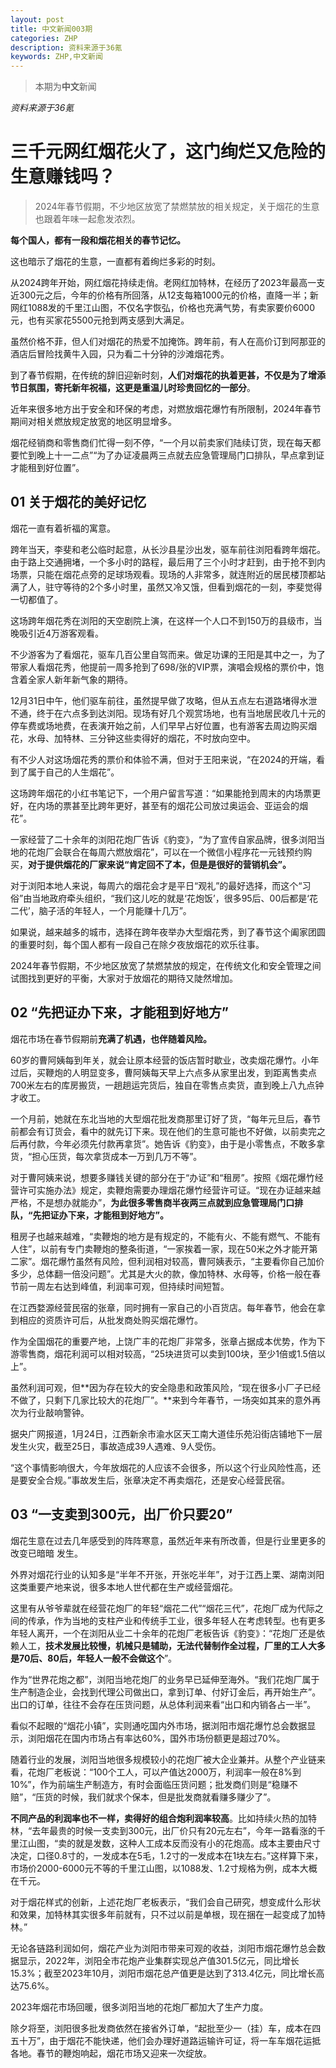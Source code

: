 ```yaml
---
layout: post
title: 中文新闻003期
categories: ZHP
description: 资料来源于36氪
keywords: ZHP,中文新闻
---
```


> 本期为**中文**新闻

*资料来源于36氪*

# 三千元网红烟花火了，这门绚烂又危险的生意赚钱吗？

> 2024年春节假期，不少地区放宽了禁燃禁放的相关规定，关于烟花的生意也跟着年味一起愈发浓烈。

**每个国人，都有一段和烟花相关的春节记忆。**

这也暗示了烟花的生意，一直都有着绚烂多彩的时刻。

从2024跨年开始，网红烟花持续走俏。老网红加特林，在经历了2023年最高一支近300元之后，今年的价格有所回落，从12支每箱1000元的价格，直降一半；新网红1088发的千里江山图，不仅名字恢弘，价格也充满气势，有卖家要价6000元，也有买家花5500元抢到两支感到大满足。

虽然价格不菲，但人们对烟花的热爱不加掩饰。跨年前，有人在高价订到阿那亚的酒店后冒险找黄牛入园，只为看二十分钟的沙滩烟花秀。

到了春节假期，在传统的辞旧迎新时刻，**人们对烟花的执着更甚，不仅是为了增添节日氛围，寄托新年祝福，这更是重温儿时珍贵回忆的一部分**。

近年来很多地方出于安全和环保的考虑，对燃放烟花爆竹有所限制，2024年春节期间对相关燃放规定放宽的地区明显增多。

烟花经销商和零售商们忙得一刻不停，“一个月以前卖家们陆续订货，现在每天都要忙到晚上十一二点”“为了办证凌晨两三点就去应急管理局门口排队，早点拿到证才能租到好位置”。

## 01 关于烟花的美好记忆‍

烟花一直有着祈福的寓意。

跨年当天，李斐和老公临时起意，从长沙县星沙出发，驱车前往浏阳看跨年烟花。由于路上交通拥堵，一个多小时的路程，最后用了三个小时才赶到，由于抢不到内场票，只能在烟花点旁的足球场观看。现场的人非常多，就连附近的居民楼顶都站满了人，驻守等待的2个多小时里，虽然又冷又饿，但看到烟花的一刻，李斐觉得一切都值了。

这场跨年烟花秀在浏阳的天空剧院上演，在这样一个人口不到150万的县级市，当晚吸引近4万游客观看。

不少游客为了看烟花，驱车几百公里自驾而来。做足功课的王阳是其中之一，为了带家人看烟花秀，他提前一周多抢到了698/张的VIP票，演唱会规格的票价中，饱含着全家人新年新气象的期待。

12月31日中午，他们驱车前往，虽然提早做了攻略，但从五点左右道路堵得水泄不通，终于在六点多到达浏阳。现场有好几个观赏场地，也有当地居民收几十元的停车费或场地费，在表演开始之前，人们早早占好位置，也有游客去周边购买烟花，水母、加特林、三分钟这些卖得好的烟花，不时放向空中。

有不少人对这场烟花秀的票价和体验不满，但对于王阳来说，“在2024的开端，看到了属于自己的人生烟花”。

这场跨年烟花的小红书笔记下，一个用户留言写道：“如果能抢到周末的内场票更好，在内场的票甚至比跨年更好，甚至有的烟花公司放过奥运会、亚运会的烟花”。

一家经营了二十余年的浏阳花炮厂告诉《豹变》，“为了宣传自家品牌，很多浏阳当地的花炮厂会联合在每周六燃放烟花”，可以在一个微信小程序花一元钱预约购买，**对于提供烟花的厂家来说“肯定回不了本，但是是很好的营销机会”。**

对于浏阳本地人来说，每周六的烟花会才是平日“观礼”的最好选择，而这个“习俗”由当地政府牵头组织，“我们这儿吃的就是‘花炮饭’，很多95后、00后都是‘花二代’，脑子活的年轻人，一个月能赚十几万”。

如果说，越来越多的城市，选择在跨年夜举办大型烟花秀，到了春节这个阖家团圆的重要时刻，每个国人都有一段自己在除夕夜放烟花的欢乐往事。

2024年春节假期，不少地区放宽了禁燃禁放的规定，在传统文化和安全管理之间试图找到更好的平衡，大家对于放烟花的期待又陡然增加。

## 02 “先把证办下来，才能租到好地方”

烟花市场在春节假期前**充满了机遇，也伴随着风险。**

60岁的曹阿姨每到年关，就会让原本经营的饭店暂时歇业，改卖烟花爆竹。小年过后，买鞭炮的人明显变多，曹阿姨每天早上六点多从家里出发，到距离售卖点700米左右的库房搬货，一趟趟运完货后，独自在零售点卖货，直到晚上八九点钟才收工。

一个月前，她就在东北当地的大型烟花批发商那里订好了货，“每年元旦后，春节前都会有订货会，看中的就先订下来。现在他们的生意可能也不好做，以前卖完之后再付款，今年必须先付款再拿货”。她告诉《豹变》，由于是小零售点，不敢多拿货，“担心压货，每次拿货成本一万到几万不等”。

对于曹阿姨来说，想要多赚钱关键的部分在于“办证”和“租房”。按照《烟花爆竹经营许可实施办法》规定，卖鞭炮需要办理烟花爆竹经营许可证。“现在办证越来越严格，不是想办就能办”，**为此很多零售商半夜两三点就到应急管理局门口排队，“先把证办下来，才能租到好地方”。**

租房子也越来越难，“卖鞭炮的地方是有规定的，不能有火、不能有燃气、不能有人住”，以前有专门卖鞭炮的整条街道，“一家挨着一家，现在50米之外才能开第二家”。烟花爆竹虽然有风险，但利润相对较高，曹阿姨表示，“主要看你自己加价多少，总体翻一倍没问题”。尤其是大火的款，像加特林、水母等，价格一般在春节前一周左右达到峰值，利润率可观，但持续时间短暂。

在江西婺源经营民宿的张章，同时拥有一家自己的小百货店。每年春节，他会在拿到相应的资质许可后，从批发商处购买烟花爆竹。

作为全国烟花的重要产地，上饶广丰的花炮厂非常多，张章占据成本优势，作为下游零售商，烟花利润可以相对较高，“25块进货可以卖到100块，至少1倍或1.5倍以上”。

虽然利润可观，但**因为存在较大的安全隐患和政策风险，“现在很多小厂子已经不做了，只剩下几家比较大的花炮厂”。**来到今年春节，一场突如其来的意外再次为行业敲响警钟。

据央广网报道，1月24日，江西新余市渝水区天工南大道佳乐苑沿街店铺地下一层发生火灾，截至25日，事故造成39人遇难、9人受伤。

“这个事情影响很大，今年放烟花的人应该不会很多，所以这个行业风险性高，还是要安全合规。”事故发生后，张章决定不再卖烟花，还是安心经营民宿。

## 03 “一支卖到300元，出厂价只要20”

烟花生意在过去几年感受到的阵阵寒意，虽然近年来有所改善，但是行业里更多的改变已暗暗 发生。

外界对烟花行业的认知多是“半年不开张，开张吃半年”，对于江西上栗、湖南浏阳这类重要产地来说，很多本地人世代都在生产或经营烟花。

这里有从爷爷辈就在经营花炮厂的年轻“烟花二代”“烟花三代”，花炮厂成为代际之间的传承，作为当地的支柱产业和传统手工业，很多年轻人在考虑转型。也有更多年轻人离开，一个在浏阳从业二十余年的花炮厂老板告诉《豹变》：“花炮厂还是依赖人工，**技术发展比较慢，机械只是辅助，无法代替制作全过程，厂里的工人大多是70后、80后，年轻人一般不会做这个**”。

作为“世界花炮之都”，浏阳当地花炮厂的业务早已延伸至海外。“我们花炮厂属于生产制造企业，会找到代理公司做出口，拿到订单、付好订金后，再开始生产”。出口的订单，往往不会存在压货问题，从总体利润来看“出口和内销各占一半”。

看似不起眼的“烟花小镇”，实则通吃国内外市场，据浏阳市烟花爆竹总会数据显示，浏阳烟花在国内市场占有率达60%，国外市场份额更是超过70%。

随着行业的发展，浏阳当地很多规模较小的花炮厂被大企业兼并。从整个产业链来看，花炮厂老板说：“100个工人，可以产值达2000万，利润率一般在8%到10%”，作为前端生产制造方，有时会面临压货问题；批发商们则是“稳赚不赔”，“压货的时候，我们就求个保本，但是批发商就看赚多赚少了”。

**不同产品的利润率也不一样，卖得好的组合炮利润率较高**。比如持续火热的加特林，“去年最贵的时候一支卖到300元，出厂价只有20元左右”，今年一路看涨的千里江山图，“卖的就是发数，这种人工成本反而没有小的花炮高。成本主要由尺寸决定，口径0.8寸的，一发成本在5毛，1.2寸的一发成本在1块左右。”这样算下来，市场价2000-6000元不等的千里江山图，以1088发、1.2寸规格为例，成本大概在千元。

对于烟花样式的创新，上述花炮厂老板表示，“我们会自己研究，想变成什么形状和效果，加特林其实很多年前就有，只不过以前是单根，现在捆在一起变成了加特林。”

无论各链路利润如何，烟花产业为浏阳市带来可观的收益，浏阳市烟花爆竹总会数据显示，2022年，浏阳全市花炮产业集群实现总产值301.5亿元，同比增长15.3%；截至2023年10月，浏阳市烟花总产值更是达到了313.4亿元，同比增长高达75.6%。

2023年烟花市场回暖，很多浏阳当地的花炮厂都加大了生产力度。

除夕将至，浏阳很多批发商依然在接省外订单，“起批至少一（挂）车，成本在四五十万”，由于烟花不能快递，他们会办理好道路运输许可证，将一车车烟花运抵各地。春节的鞭炮响起，烟花市场又迎来一次绽放。